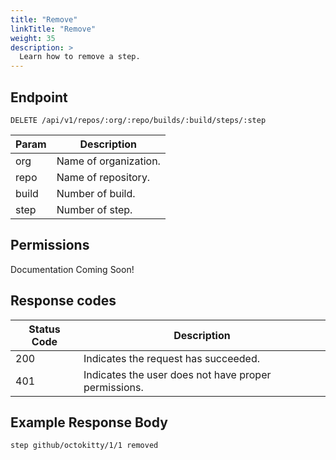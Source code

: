```yaml
---
title: "Remove"
linkTitle: "Remove"
weight: 35
description: >
  Learn how to remove a step.
---
```


## Endpoint

```
DELETE /api/v1/repos/:org/:repo/builds/:build/steps/:step
```

| Param | Description |
|---|---|
| org | Name of organization. |
| repo | Name of repository. |
| build | Number of build. |
| step | Number of step. |

## Permissions

Documentation Coming Soon!

## Response codes

| Status Code | Description |
|---|---|
| 200 | Indicates the request has succeeded. |
| 401 | Indicates the user does not have proper permissions. |

## Example Response Body

```
step github/octokitty/1/1 removed
```
